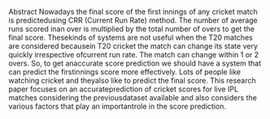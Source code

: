 Abstract
Nowadays the final score of the first innings of any cricket match is predictedusing CRR (Current Run Rate) method. The number of average runs scored inan over is multiplied by the total number of overs to get the final score. Thesekinds of systems are not useful when the T20 matches are considered becausein T20 cricket the match can change its state very quickly irrespective ofcurrent run rate. The match can change within 1 or 2 overs. So, to get anaccurate score prediction we should have a system that can predict the firstinnings score more effectively. Lots of people like watching cricket and theyalso like to predict the final score. This research paper focuses on an accurateprediction of cricket scores for live IPL matches considering the previousdataset available and also considers the various factors that play an importantrole in the score prediction.
